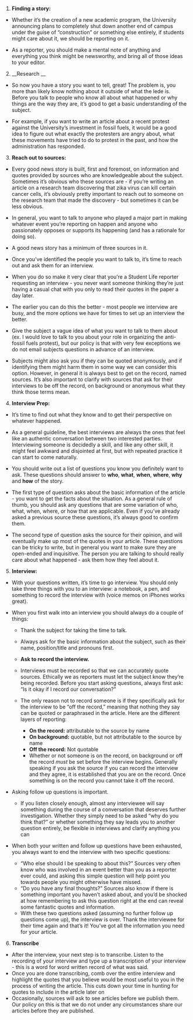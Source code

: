 ﻿1. __Finding a story:__ 
* Whether it’s the creation of a new academic program, the University announcing plans to completely shut down another end of campus under the guise of “construction” or something else entirely, if students might care about it, we should be reporting on it. 

* As a reporter, you should make a mental note of anything and everything you think might be newsworthy, and bring all of those ideas to your editor. 

2. __Research __ 
* So now you have a story you want to tell, great! The problem is, you more than likely know nothing about it outside of what the lede is. Before you talk to people who know all about what happened or why things are the way they are, it’s good to get a basic understanding of the subject. 

* For example, if you want to write an article about a recent protest against the University’s investment in fossil fuels, it would be a good idea to figure out what exactly the protesters are angry about, what these movements have tried to do to protest in the past, and how the administration has responded. 

3. __Reach out to sources:__
* Every good news story is built, first and foremost, on information and quotes provided by sources who are knowledgeable about the subject. Sometimes it’s obvious who these sources are - if you’re writing an article on a research team discovering that zika virus can kill certain cancer cells, it’s obviously pretty important to reach out to someone on the research team that made the discovery - but sometimes it can be less obvious. 

* In general, you want to talk to anyone who played a major part in making whatever event you’re reporting on happen and anyone who passionately opposes or supports its happening (and has a rationale for doing so). 

* A good news story has a minimum of three sources in it. 

* Once you’ve identified the people you want to talk to, it’s time to reach out and ask them for an interview. 
* When you do so make it very clear that you’re a Student Life reporter requesting an interview - you never want someone thinking they’re just having a casual chat with you only to read their quotes in the paper a day later. 

* The earlier you can do this the better - most people we interview are busy, and the more options we have for times to set up an interview the better. 

* Give the subject a vague idea of what you want to talk to them about (ex. I would love to talk to you about your role in organizing the anti-fossil fuels protest), but our policy is that with very few exceptions we do not email subjects questions in advance of an interview. 

* Subjects might also ask you if they can be quoted anonymously, and if identifying them might harm them in some way we can consider this option. However, in general it is always best to get on the record, named sources. It’s also important to clarify with sources that ask for their interviews to be off the record, on background or anonymous what they think those terms mean.

4. __Interview Prep:__
* It’s time to find out what they know and to get their perspective on whatever happened. 

* As a general guideline, the best interviews are always the ones that feel like an authentic conversation between two interested parties. Interviewing someone is decidedly a skill, and like any other skill, it might feel awkward and disjointed at first, but with repeated practice it can start to come naturally. 

* You should write out a list of questions you know you definitely want to ask. These questions should answer to **who**, **what**, **when**, **where**, **why** and **how** of the story. 

* The first type of question asks about the basic information of the article - you want to get the facts about the situation. As a general rule of thumb, you should ask any questions that are some variation of who, what, when, where, or how that are applicable. Even if you’ve already asked a previous source these questions, it’s always good to confirm them. 

* The second type of question asks the source for their opinion, and will eventually make up most of the quotes in your article. These questions can be tricky to write, but in general you want to make sure they are open-ended and inquisitive. The person you are talking to should really care about what happened - ask them how they feel about it. 

5. __Interview:__ 
* With your questions written, it’s time to go interview. You should only take three things with you to an interview: a notebook, a pen, and something to record the interview with (voice memos on iPhones works great). 

* When you first walk into an interview you should always do a couple of things:
 
  * Thank the subject for taking the time to talk.
  * Always ask for the basic information about the subject, such as their name, position/title and pronouns first.

  * **Ask to record the interview.**
  * Interviews must be recorded so that we can accurately quote sources. Ethically we as reporters must let the subject know they’re being recorded. Before you start asking questions, always first ask: “Is it okay if I record our conversation?”

  * The only reason not to record someone is if they specifically ask for the interview to be “off the record,” meaning that nothing they say can be quoted or paraphrased in the article. Here are the different layers of reporting: 
    * **On the record:** attributable to the source by name
    * **On background:** quotable, but not attributable to the source by name
    * **Off the record:** Not quotable
    * Whether or not someone is on the record, on background or off the record *must* be set before the interview begins. Generally speaking if you ask the source if you can record the interview and they agree, it is established that you are on the record. Once something is on the record you cannot take it off the record.

* Asking follow up questions is important. 
  * If you listen closely enough, almost any interviewee will say something during the course of a conversation that deserves further investigation. Whether they simply need to be asked “why do you think that?” or whether something they say leads you to another question entirely, be flexible in interviews and clarify anything you can

* When both your written and follow up questions have been exhausted, you always want to end the interview with two specific questions: 
  * “Who else should I be speaking to about this?” Sources very often know who was involved in an event better than you as a reporter ever could, and asking this simple question will help point you towards people you might otherwise have missed.
  * “Do you have any final thoughts?” Sources also know if there is something important you haven’t asked about, and you’d be shocked at how remembering to ask this question right at the end can reveal some fantastic quotes and information. 
  * With these two questions asked (assuming no further follow up questions come up), the interview is over. Thank the interviewee for their time again and that’s it! You’ve got all the information you need for your article. 
6. __Transcribe__
* After the interview, your next step is to transcribe. Listen to the recording of your interview and type up a transcription of your interview - this is a word for word written record of what was said. 
* Once you are done transcribing, comb over the entire interview and highlight the quotes that you believe would be most useful to you in the process of writing the article. This cuts down your time in hunting for quotes to include in the article later on
* Occasionally, sources will ask to see articles before we publish them. Our policy on this is that we do not under any circumstances share our articles before they are published.

